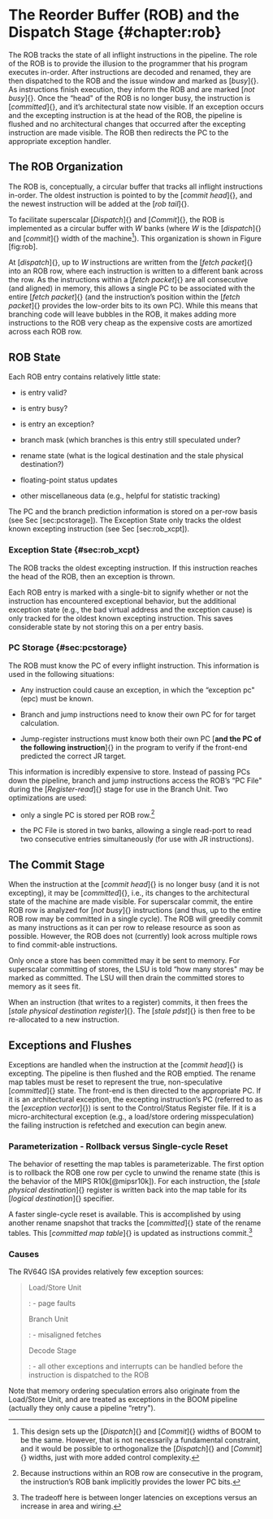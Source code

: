 The Reorder Buffer (ROB) and the Dispatch Stage {#chapter:rob}
===============================================

The ROB tracks the state of all inflight instructions in the pipeline.
The role of the ROB is to provide the illusion to the programmer that
his program executes in-order. After instructions are decoded and
renamed, they are then dispatched to the ROB and the issue window and
marked as [*busy*]{}. As instructions finish execution, they inform the
ROB and are marked [*not busy*]{}. Once the “head" of the ROB is no
longer busy, the instruction is [*committed*]{}, and it’s architectural
state now visible. If an exception occurs and the excepting instruction
is at the head of the ROB, the pipeline is flushed and no architectural
changes that occurred after the excepting instruction are made visible.
The ROB then redirects the PC to the appropriate exception handler.

The ROB Organization
--------------------

The ROB is, conceptually, a circular buffer that tracks all inflight
instructions in-order. The oldest instruction is pointed to by the
[*commit head*]{}, and the newest instruction will be added at the [*rob
tail*]{}.

To facilitate superscalar [*Dispatch*]{} and [*Commit*]{}, the ROB is
implemented as a circular buffer with $W$ banks (where $W$ is the
[*dispatch*]{} and [*commit*]{} width of the machine[^1]). This
organization is shown in Figure \[fig:rob\].

At [*dispatch*]{}, up to $W$ instructions are written from the [*fetch
packet*]{} into an ROB row, where each instruction is written to a
different bank across the row. As the instructions within a [*fetch
packet*]{} are all consecutive (and aligned) in memory, this allows a
single PC to be associated with the entire [*fetch packet*]{} (and the
instruction’s position within the [*fetch packet*]{} provides the
low-order bits to its own PC). While this means that branching code will
leave bubbles in the ROB, it makes adding more instructions to the ROB
very cheap as the expensive costs are amortized across each ROB row.

ROB State
---------

Each ROB entry contains relatively little state:

-   is entry valid?

-   is entry busy?

-   is entry an exception?

-   branch mask (which branches is this entry still speculated under?

-   rename state (what is the logical destination and the stale physical
    destination?)

-   floating-point status updates

-   other miscellaneous data (e.g., helpful for statistic tracking)

The PC and the branch prediction information is stored on a per-row
basis (see Sec \[sec:pcstorage\]). The Exception State only tracks the
oldest known excepting instruction (see Sec \[sec:rob\_xcpt\]).

### Exception State {#sec:rob_xcpt}

The ROB tracks the oldest excepting instruction. If this instruction
reaches the head of the ROB, then an exception is thrown.

Each ROB entry is marked with a single-bit to signify whether or not the
instruction has encountered exceptional behavior, but the additional
exception state (e.g., the bad virtual address and the exception cause)
is only tracked for the oldest known excepting instruction. This saves
considerable state by not storing this on a per entry basis.

### PC Storage {#sec:pcstorage}

The ROB must know the PC of every inflight instruction. This information
is used in the following situations:

-   Any instruction could cause an exception, in which the “exception
    pc" (epc) must be known.

-   Branch and jump instructions need to know their own PC for for
    target calculation.

-   Jump-register instructions must know both their own PC [**and the PC
    of the following instruction**]{} in the program to verify if the
    front-end predicted the correct JR target.

This information is incredibly expensive to store. Instead of passing
PCs down the pipeline, branch and jump instructions access the ROB’s “PC
File" during the [*Register-read*]{} stage for use in the Branch Unit.
Two optimizations are used:

-   only a single PC is stored per ROB row.[^2]

-   the PC File is stored in two banks, allowing a single read-port to
    read two consecutive entries simultaneously (for use with JR
    instructions).

The Commit Stage
----------------

When the instruction at the [*commit head*]{} is no longer busy (and it
is not excepting), it may be [*committed*]{}, i.e., its changes to the
architectural state of the machine are made visible. For superscalar
commit, the entire ROB row is analyzed for [*not busy*]{} instructions
(and thus, up to the entire ROB row may be committed in a single cycle).
The ROB will greedily commit as many instructions as it can per row to
release resource as soon as possible. However, the ROB does not
(currently) look across multiple rows to find commit-able instructions.

Only once a store has been committed may it be sent to memory. For
superscalar committing of stores, the LSU is told “how many stores" may
be marked as committed. The LSU will then drain the committed stores to
memory as it sees fit.

When an instruction (that writes to a register) commits, it then frees
the [*stale physical destination register*]{}. The [*stale pdst*]{} is
then free to be re-allocated to a new instruction.

Exceptions and Flushes
----------------------

Exceptions are handled when the instruction at the [*commit head*]{} is
excepting. The pipeline is then flushed and the ROB emptied. The rename
map tables must be reset to represent the true, non-speculative
[*committed*]{} state. The front-end is then directed to the appropriate
PC. If it is an architectural exception, the excepting instruction’s PC
(referred to as the [*exception vector*]{}) is sent to the
Control/Status Register file. If it is a micro-architectural exception
(e.g., a load/store ordering misspeculation) the failing instruction is
refetched and execution can begin anew.

### Parameterization - Rollback versus Single-cycle Reset

The behavior of resetting the map tables is parameterizable. The first
option is to rollback the ROB one row per cycle to unwind the rename
state (this is the behavior of the MIPS R10k[@mipsr10k]). For each
instruction, the [*stale physical destination*]{} register is written
back into the map table for its [*logical destination*]{} specifier.

A faster single-cycle reset is available. This is accomplished by using
another rename snapshot that tracks the [*committed*]{} state of the
rename tables. This [*committed map table*]{} is updated as instructions
commit.[^3]

### Causes

The RV64G ISA provides relatively few exception sources:

> Load/Store Unit
>
> :   - page faults
>
> Branch Unit
>
> :   - misaligned fetches
>
> Decode Stage
>
> :   - all other exceptions and interrupts can be handled before the
>     instruction is dispatched to the ROB
>
Note that memory ordering speculation errors also originate from the
Load/Store Unit, and are treated as exceptions in the BOOM pipeline
(actually they only cause a pipeline “retry").

[^1]: This design sets up the [*Dispatch*]{} and [*Commit*]{} widths of
    BOOM to be the same. However, that is not necessarily a fundamental
    constraint, and it would be possible to orthogonalize the
    [*Dispatch*]{} and [*Commit*]{} widths, just with more added control
    complexity.

[^2]: Because instructions within an ROB row are consecutive in the
    program, the instruction’s ROB bank implicitly provides the lower PC
    bits.

[^3]: The tradeoff here is between longer latencies on exceptions versus
    an increase in area and wiring.
